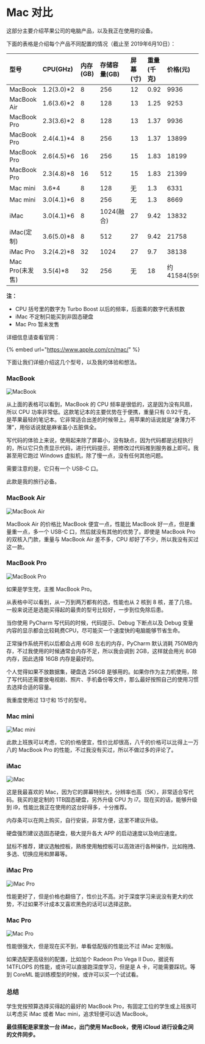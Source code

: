 # Mac 对比

这部分主要介绍苹果公司的电脑产品，以及我正在使用的设备。

下面的表格是介绍每个产品不同配置的情况（截止至 2019年6月10日）：

| 型号 | CPU\(GHz\) | 内存\(GB\) | 存储容量\(GB\) | 屏幕\(寸\) | 重量\(千克\) | 价格\(元\) |
| :--- | :--- | :--- | :--- | :--- | :--- | :--- |
| MacBook | 1.2\(3.0\)\*2 | 8 | 256 | 12 | 0.92 | 9936 |
| MacBook Air | 1.6\(3.6\)\*2 | 8 | 128 | 13 | 1.25 | 9253 |
| MacBook Pro | 2.3\(3.6\)\*2 | 8 | 128 | 13 | 1.37 | 9936 |
| MacBook Pro | 2.4\(4.1\)\*4 | 8 | 256 | 13 | 1.37 | 13899 |
| MacBook Pro | 2.6\(4.5\)\*6 | 16 | 256 | 15 | 1.83 | 18199 |
| MacBook Pro | 2.3\(4.8\)\*8 | 16 | 512 | 15 | 1.83 | 21399 |
| Mac mini | 3.6\*4 | 8 | 128 | 无 | 1.3 | 6331 |
| Mac mini | 3.0\(4.1\)\*6 | 8 | 256 | 无 | 1.3 | 8669 |
| iMac | 3.0\(4.1\)\*6 | 8 | 1024\(融合\) | 27 | 9.42 | 13832 |
| iMac\(定制\) | 3.6\(5.0\)\*8 | 8 | 512 | 27 | 9.42 | 21758 |
| iMac Pro | 3.2\(4.2\)\*8 | 32 | 1024 | 27 | 9.7 | 38138 |
| Mac Pro\(未发售\) | 3.5\(4\)\*8 | 32 | 256 | 无 | 18 | 约41584\(5999$\) |

**注：**

* CPU 括号里的数字为 Turbo Boost 以后的频率，后面乘的数字代表核数
* iMac 不定制只能买到非固态硬盘
* Mac Pro 暂未发售

详细信息请查看官网：

{% embed url="https://www.apple.com/cn/mac/" %}

下面让我们详细介绍这几个型号，以及我的体验和想法。

### MacBook

![MacBook](.gitbook/assets/image%20%2837%29.png)

从上面的表格可以看到，MacBook 的 CPU 频率是很低的，这是因为没有风扇，所以 CPU 功率非常低。这款笔记本的主要优势在于便携，重量只有 0.92千克，是苹果最轻的笔记本。它非常适合出差的时候带上。用苹果的话说就是“身薄力不薄”，用俗话说就是麻雀虽小五脏俱全。

写代码的体验上来说，使用起来除了屏幕小，没有缺点，因为代码都是远程执行的，所以它只负责显示代码，进行代码提示，把修改过代码推到服务器上即可。我甚至用它跑过 Windows 虚拟机，除了慢一点，没有任何其他问题。

需要注意的是，它只有一个 USB-C 口。

此款是我的旅行必备。

### MacBook Air

![MacBook Air](.gitbook/assets/image%20%2859%29.png)

MacBook Air 的价格比 MacBook 便宜一点，性能比 MacBook 好一点，但是重量重一点，多一个 USB-C 口，然后就没有其他的优势了。即使是 MacBook Pro 的双核入门款，重量与 MacBook Air 差不多，CPU 却好了不少，所以我没有买过这一款。

### MacBook Pro

![MacBook Pro](.gitbook/assets/image%20%2835%29.png)

如果是学生党，主推 MacBook Pro。

从表格中可以看到，从一万到两万都有的选，性能也从 2 核到 8 核，差了几倍。一般来说还是选能买得起的最贵的型号比较好，一步到位免除后患。

当你使用 PyCharm 写代码的时候，代码提示、Debug 下断点以及 Debug 变量内容的显示都会比较耗费CPU，尽可能买一个速度快的电脑能够节省生命。

正常操作系统开机以后都会占用 6GB 左右的内存，PyCharm 默认消耗 750MB内存，不过我使用的时候通常会内存不足，所以我会调到 2GB，这样就会用光 8GB 内存，因此选择 16GB 内存是最好的。

个人觉得如果不放数据集，硬盘选 256GB 是够用的。如果你作为主力机使用，除了写代码还需要放电视剧、照片、手机备份等文件，那么最好按照自己的使用习惯去选择合适的容量。

我重度使用过 13寸和 15寸的型号。

### Mac mini

![Mac mini](.gitbook/assets/image%20%2855%29.png)

此款上班族可以考虑，它的价格便宜，性价比却很高，八千的价格可以比得上一万八的 MacBook Pro 的性能，不过我没有买过，所以不做过多的评论了。

### iMac

![iMac](.gitbook/assets/image%20%2840%29.png)

这是我最喜欢的 Mac，因为它的屏幕特别大，分辨率也高（5K），非常适合写代码。我买的是定制的 1TB固态硬盘，另外升级 CPU 为 i7。现在买的话，能够升级到 i9，性能比我正在使用的这台好得多，十分推荐。

内存条可以在网上购买，自行安装，非常方便，这里不建议升级。

硬盘强烈建议选固态硬盘，极大提升各大 APP 的启动速度以及响应速度。

鼠标不推荐，建议选触控板，熟练使用触控板可以高效进行各种操作，比如拖拽、多选、切换应用和屏幕等。

### iMac Pro

![iMac Pro](.gitbook/assets/image%20%2811%29.png)

性能更好了，但是价格也翻倍了，性价比不高。对于深度学习来说没有更大的优势，不过如果不计成本又喜欢黑色的话可以选择这款。

### Mac Pro

![Mac Pro](.gitbook/assets/image%20%2850%29.png)

性能很强大，但是现在买不到，单看低配版的性能比不过 iMac 定制版。

如果选配更高级别的配置，比如加个 Radeon Pro Vega II Duo，据说有 14TFLOPS 的性能，或许可以直接跑深度学习，但是是 A 卡，可能需要踩坑。等到 CoreML 能训练模型的时候，或许可以买一个试试看。

### 总结

学生党按预算选择买得起的最好的 MacBook Pro，有固定工位的学生或上班族可以考虑买 iMac 或者 Mac mini，追求轻便可以选 MacBook。

**最佳搭配是家里放一台 iMac，出门使用 MacBook，使用 iCloud 进行设备之间的文件同步。**

